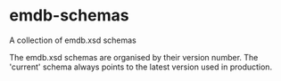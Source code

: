 # emdb-schemas
A collection of emdb.xsd schemas

The emdb.xsd schemas are organised by their version number. 
The 'current' schema always points to the latest version used in production. 
